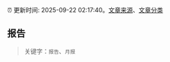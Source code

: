 :alarm_clock: 更新时间: 2025-09-22 02:17:40。[文章来源](/README.md)、[文章分类](/TAGS.md)

## 报告


> 关键字：`报告`、`月报`



